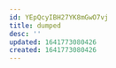 ```yaml
---
id: YEpQcyIBH27YK8mGwO7vj
title: dumped
desc: ''
updated: 1641773080426
created: 1641773080426
---
```




